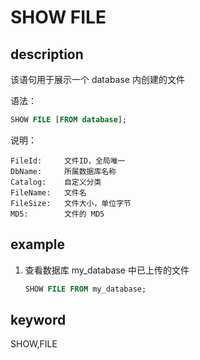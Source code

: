 # SHOW FILE

## description

该语句用于展示一个 database 内创建的文件

语法：

```sql
SHOW FILE [FROM database];
```

说明：

``` plain text
FileId:     文件ID，全局唯一
DbName:     所属数据库名称
Catalog:    自定义分类
FileName:   文件名
FileSize:   文件大小，单位字节
MD5:        文件的 MD5
```

## example

1. 查看数据库 my_database 中已上传的文件

    ```sql
    SHOW FILE FROM my_database;
    ```

## keyword

SHOW,FILE

